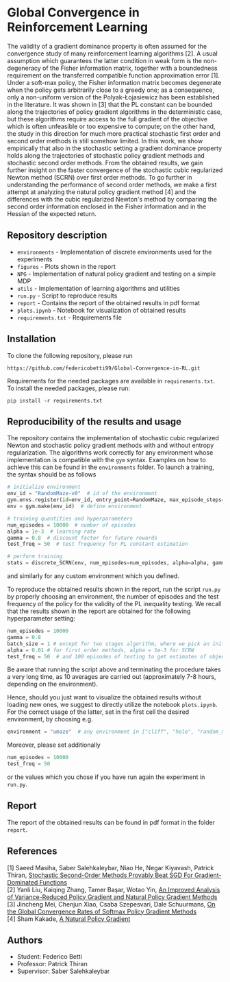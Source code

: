 # Global Convergence in Reinforcement Learning
The validity of a gradient dominance property is often assumed for the convergence study of many reinforcement learning algorithms [2]. A usual assumption which guarantees the latter condition in weak form is the non-degeneracy of the Fisher information matrix, together with a boundedness requirement on the transferred compatible function approximation error [1]. Under a soft-max policy, the Fisher information matrix becomes degenerate when the policy gets arbitrarily close to a greedy one; as a consequence, only a non-uniform version of the Polyak-Łojasiewicz has been established in the literature. It was shown in [3] that the PL constant can be bounded along the trajectories of policy gradient algorithms in the deterministic case, but these algorithms require access to the full gradient of the objective which is often unfeasible or too expensive to compute; on the other hand, the study in this direction for much more practical stochastic first order and second order methods is still somehow limited. In this work, we show empirically that also in the stochastic setting a gradient dominance property holds along the trajectories of stochastic policy gradient methods and stochastic second order methods. From the obtained results, we gain further insight on the faster convergence of the stochastic cubic regularized Newton method (SCRN) over first order methods. To go further in understanding the performance of second order methods, we make a first attempt at analyzing the natural policy gradient method [4] and the differences with the cubic regularized Newton's method by comparing the second order information enclosed in the Fisher information and in the Hessian of the expected return.

## Repository description
- `environments` - Implementation of discrete environments used for the experiments
- `figures` - Plots shown in the report
- `NPG` - Implementation of natural policy gradient and testing on a simple MDP
- `utils` - Implementation of learning algorithms and utilities
- `run.py` - Script to reproduce results
- `report` - Contains the report of the obtained results in pdf format
- `plots.ipynb` - Notebook for visualization of obtained results
- `requirements.txt` - Requirements file

## Installation
To clone the following repository, please run
```
https://github.com/federicobetti99/Global-Convergence-in-RL.git
```
Requirements for the needed packages are available in `requirements.txt`. To install the needed packages, please run:
```
pip install -r requirements.txt
```

## Reproducibility of the results and usage
The repository contains the implementation of stochastic cubic regularized Newton and
stochastic policy gradient methods with and without entropy regularization.
The algorithms work correctly for any environment whose implementation is compatible with the
`gym` syntax. Examples on how to achieve this can be found in the `environments` folder.
To launch a training, the syntax should be as follows
```python
# initialize environment
env_id = "RandomMaze-v0"  # id of the environment
gym.envs.register(id=env_id, entry_point=RandomMaze, max_episode_steps=100)  # register environment, RandomMaze is the class of the actual environment with step method ecc.
env = gym.make(env_id)  # define environment

# training quantities and hyperparameters
num_episodes = 10000  # number of episodes
alpha = 1e-3  # learning rate
gamma = 0.8  # discount factor for future rewards
test_freq = 50  # test frequency for PL constant estimation

# perform training
stats = discrete_SCRN(env, num_episodes=num_episodes, alpha=alpha, gamma=gamma, test_freq=test_freq) 
```
and similarly for any custom environment which you defined.

To reproduce the obtained results shown in the report, run the script `run.py`
by properly choosing an environment, the number of episodes and the test frequency
of the policy for the validity of the PL inequality testing.
We recall that the results shown in the report are obtained for the following
hyperparameter setting:
```python
num_episodes = 10000
gamma = 0.8
batch_size = 1 # except for two stages algorithm, where we pick an initial batch size of 16
alpha = 0.01 # for first order methods, alpha = 1e-3 for SCRN
test_freq = 50  # and 100 episodes of testing to get estimates of objective and gradient
```
Be aware that running the script above and terminating the procedure takes a
very long time, as 10 averages are carried out
(approximately 7-8 hours, depending on the environment).

Hence, should you just want to visualize the obtained results without loading new ones,
we suggest to directly utilize the notebook `plots.ipynb`.
For the correct usage of the latter, set in the first cell the desired
environment, by choosing e.g.
```python
environment = "umaze"  # any environment in ["cliff", "hole", "random_maze", "umaze"]
```
Moreover, please set additionally
```python
num_episodes = 10000
test_freq = 50
```
or the values which you chose if you have run again the experiment in `run.py`.

## Report
The report of the obtained results can be found in pdf format in the folder `report`.

## References
[1] Saeed Masiha, Saber Salehkaleybar, Niao He, Negar Kiyavash, Patrick Thiran, [Stochastic Second-Order Methods Provably Beat SGD For Gradient-Dominated Functions](https://arxiv.org/abs/2205.12856) <br />
[2] Yanli Liu, Kaiqing Zhang, Tamer Başar, Wotao Yin, [An Improved Analysis of Variance-Reduced Policy Gradient and Natural Policy Gradient Methods](https://arxiv.org/abs/2211.07937) <br />
[3] Jincheng Mei, Chenjun Xiao, Csaba Szepesvari, Dale Schuurmans, [On the Global Convergence Rates of Softmax Policy Gradient Methods](https://arxiv.org/abs/2005.06392) <br />
[4] Sham Kakade, [A Natural Policy Gradient](https://papers.nips.cc/paper/2001/hash/4b86abe48d358ecf194c56c69108433e-Abstract.html) <br />

## Authors
- Student: Federico Betti
- Professor: Patrick Thiran
- Supervisor: Saber Salehkaleybar
